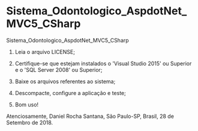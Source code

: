 # Sistema_Odontologico_AspdotNet_MVC5_CSharp
Sistema_Odontologico_AspdotNet_MVC5_CSharp

1. Leia o arquivo LICENSE;

2. Certifique-se que estejam instalados o 'Visual Studio 2015' ou Superior e o 'SQL Server 2008' ou Superior;

3. Baixe os arquivos referentes ao sistema;

4. Descompacte, configure a aplicação e teste;

5. Bom uso!

Atenciosamente, Daniel Rocha Santana, São Paulo-SP, Brasil, 28 de Setembro de 2018.
